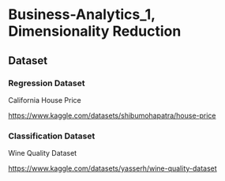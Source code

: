# Business-Analytics_1, Dimensionality Reduction 

## Dataset 
### Regression Dataset

California House Price

https://www.kaggle.com/datasets/shibumohapatra/house-price


### Classification Dataset

Wine Quality Dataset

https://www.kaggle.com/datasets/yasserh/wine-quality-dataset

